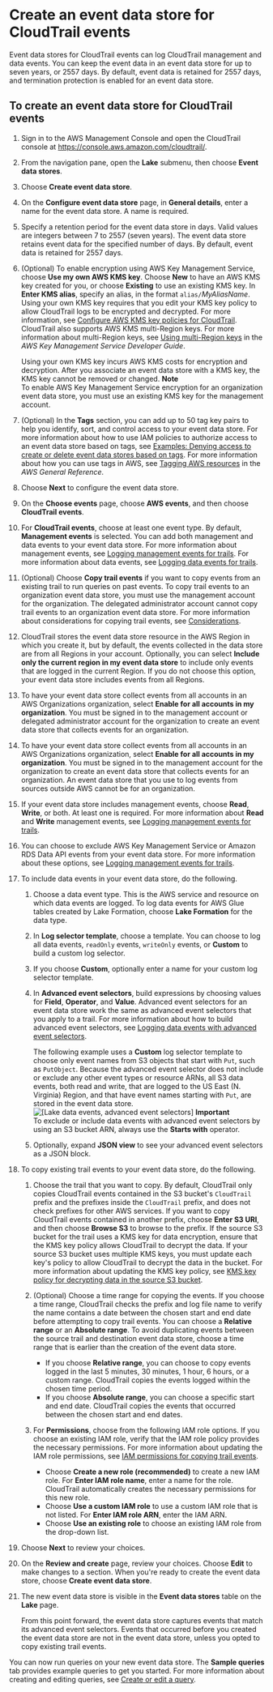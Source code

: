 # Create an event data store for CloudTrail events<a name="query-event-data-store-cloudtrail"></a>

Event data stores for CloudTrail events can log CloudTrail management and data events\. You can keep the event data in an event data store for up to seven years, or 2557 days\. By default, event data is retained for 2557 days, and termination protection is enabled for an event data store\.

## To create an event data store for CloudTrail events<a name="query-event-data-store-cloudtrail-procedure"></a>

1. Sign in to the AWS Management Console and open the CloudTrail console at [https://console\.aws\.amazon\.com/cloudtrail/](https://console.aws.amazon.com/cloudtrail/)\.

1.  From the navigation pane, open the **Lake** submenu, then choose **Event data stores**\. 

1. Choose **Create event data store**\.

1. On the **Configure event data store** page, in **General details**, enter a name for the event data store\. A name is required\.

1. Specify a retention period for the event data store in days\. Valid values are integers between 7 to 2557 \(seven years\)\. The event data store retains event data for the specified number of days\. By default, event data is retained for 2557 days\.

1. \(Optional\) To enable encryption using AWS Key Management Service, choose **Use my own AWS KMS key**\. Choose **New** to have an AWS KMS key created for you, or choose **Existing** to use an existing KMS key\. In **Enter KMS alias**, specify an alias, in the format `alias/`*MyAliasName*\. Using your own KMS key requires that you edit your KMS key policy to allow CloudTrail logs to be encrypted and decrypted\. For more information, see [Configure AWS KMS key policies for CloudTrail](create-kms-key-policy-for-cloudtrail.md)\. CloudTrail also supports AWS KMS multi\-Region keys\. For more information about multi\-Region keys, see [Using multi\-Region keys](https://docs.aws.amazon.com/kms/latest/developerguide/multi-region-keys-overview.html) in the *AWS Key Management Service Developer Guide*\.

   Using your own KMS key incurs AWS KMS costs for encryption and decryption\. After you associate an event data store with a KMS key, the KMS key cannot be removed or changed\.
**Note**  
To enable AWS Key Management Service encryption for an organization event data store, you must use an existing KMS key for the management account\.

1. \(Optional\) In the **Tags** section, you can add up to 50 tag key pairs to help you identify, sort, and control access to your event data store\. For more information about how to use IAM policies to authorize access to an event data store based on tags, see [Examples: Denying access to create or delete event data stores based on tags](security_iam_id-based-policy-examples.md#security_iam_id-based-policy-examples-eds-tags)\. For more information about how you can use tags in AWS, see [Tagging AWS resources](https://docs.aws.amazon.com/general/latest/gr/aws_tagging.html) in the *AWS General Reference*\.

1.  Choose **Next** to configure the event data store\. 

1.  On the **Choose events** page, choose **AWS events**, and then choose **CloudTrail events**\. 

1. For **CloudTrail events**, choose at least one event type\. By default, **Management events** is selected\. You can add both management and data events to your event data store\. For more information about management events, see [Logging management events for trails](https://docs.aws.amazon.com/awscloudtrail/latest/userguide/logging-management-events-with-cloudtrail.html)\. For more information about data events, see [Logging data events for trails](https://docs.aws.amazon.com/awscloudtrail/latest/userguide/logging-data-events-with-cloudtrail.html)\.

1. \(Optional\) Choose **Copy trail events** if you want to copy events from an existing trail to run queries on past events\. To copy trail events to an organization event data store, you must use the management account for the organization\. The delegated administrator account cannot copy trail events to an organization event data store\. For more information about considerations for copying trail events, see [Considerations](cloudtrail-copy-trail-to-lake-eds.md#cloudtrail-trail-copy-considerations-lake)\.

1. CloudTrail stores the event data store resource in the AWS Region in which you create it, but by default, the events collected in the data store are from all Regions in your account\. Optionally, you can select **Include only the current region in my event data store** to include only events that are logged in the current Region\. If you do not choose this option, your event data store includes events from all Regions\.

1. To have your event data store collect events from all accounts in an AWS Organizations organization, select **Enable for all accounts in my organization**\. You must be signed in to the management account or delegated administrator account for the organization to create an event data store that collects events for an organization\.

1. To have your event data store collect events from all accounts in an AWS Organizations organization, select **Enable for all accounts in my organization**\. You must be signed in to the management account for the organization to create an event data store that collects events for an organization\. An event data store that you use to log events from sources outside AWS cannot be for an organization\.

1. If your event data store includes management events, choose **Read**, **Write**, or both\. At least one is required\. For more information about **Read** and **Write** management events, see [Logging management events for trails](https://docs.aws.amazon.com/awscloudtrail/latest/userguide/logging-management-events-with-cloudtrail.html)\.

1. You can choose to exclude AWS Key Management Service or Amazon RDS Data API events from your event data store\. For more information about these options, see [Logging management events for trails](https://docs.aws.amazon.com/awscloudtrail/latest/userguide/logging-management-events-with-cloudtrail.html)\.

1. To include data events in your event data store, do the following\.

   1. Choose a data event type\. This is the AWS service and resource on which data events are logged\. To log data events for AWS Glue tables created by Lake Formation, choose **Lake Formation** for the data type\.

   1. In **Log selector template**, choose a template\. You can choose to log all data events, `readOnly` events, `writeOnly` events, or **Custom** to build a custom log selector\.

   1. If you choose **Custom**, optionally enter a name for your custom log selector template\.

   1. In **Advanced event selectors**, build expressions by choosing values for **Field**, **Operator**, and **Value**\. Advanced event selectors for an event data store work the same as advanced event selectors that you apply to a trail\. For more information about how to build advanced event selectors, see [Logging data events with advanced event selectors](logging-data-events-with-cloudtrail.md#creating-data-event-selectors-advanced)\.

      The following example uses a **Custom** log selector template to choose only event names from S3 objects that start with `Put`, such as `PutObject`\. Because the advanced event selector does not include or exclude any other event types or resource ARNs, all S3 data events, both read and write, that are logged to the US East \(N\. Virginia\) Region, and that have event names starting with `Put`, are stored in the event data store\.  
![\[Lake data events, advanced event selectors\]](http://docs.aws.amazon.com/awscloudtrail/latest/userguide/images/query-data-events.png)
**Important**  
To exclude or include data events with advanced event selectors by using an S3 bucket ARN, always use the **Starts with** operator\.

   1. Optionally, expand **JSON view** to see your advanced event selectors as a JSON block\.

1. To copy existing trail events to your event data store, do the following\.

   1. Choose the trail that you want to copy\. By default, CloudTrail only copies CloudTrail events contained in the S3 bucket's `CloudTrail` prefix and the prefixes inside the `CloudTrail` prefix, and does not check prefixes for other AWS services\. If you want to copy CloudTrail events contained in another prefix, choose **Enter S3 URI**, and then choose **Browse S3** to browse to the prefix\. If the source S3 bucket for the trail uses a KMS key for data encryption, ensure that the KMS key policy allows CloudTrail to decrypt the data\. If your source S3 bucket uses multiple KMS keys, you must update each key's policy to allow CloudTrail to decrypt the data in the bucket\. For more information about updating the KMS key policy, see [KMS key policy for decrypting data in the source S3 bucket](cloudtrail-copy-trail-to-lake-eds.md#copy-trail-events-permissions-kms)\.

   1. \(Optional\) Choose a time range for copying the events\. If you choose a time range, CloudTrail checks the prefix and log file name to verify the name contains a date between the chosen start and end date before attempting to copy trail events\. You can choose a **Relative range** or an **Absolute range**\. To avoid duplicating events between the source trail and destination event data store, choose a time range that is earlier than the creation of the event data store\.
      + If you choose **Relative range**, you can choose to copy events logged in the last 5 minutes, 30 minutes, 1 hour, 6 hours, or a custom range\. CloudTrail copies the events logged within the chosen time period\.
      + If you choose **Absolute range**, you can choose a specific start and end date\. CloudTrail copies the events that occurred between the chosen start and end dates\.

   1. For **Permissions**, choose from the following IAM role options\. If you choose an existing IAM role, verify that the IAM role policy provides the necessary permissions\. For more information about updating the IAM role permissions, see [IAM permissions for copying trail events](cloudtrail-copy-trail-to-lake-eds.md#copy-trail-events-permissions-iam)\.
      + Choose **Create a new role \(recommended\)** to create a new IAM role\. For **Enter IAM role name**, enter a name for the role\. CloudTrail automatically creates the necessary permissions for this new role\.
      + Choose **Use a custom IAM role** to use a custom IAM role that is not listed\. For **Enter IAM role ARN**, enter the IAM ARN\.
      + Choose **Use an existing role** to choose an existing IAM role from the drop\-down list\.

1. Choose **Next** to review your choices\.

1. On the **Review and create** page, review your choices\. Choose **Edit** to make changes to a section\. When you're ready to create the event data store, choose **Create event data store**\.

1. The new event data store is visible in the **Event data stores** table on the **Lake** page\.

   From this point forward, the event data store captures events that match its advanced event selectors\. Events that occurred before you created the event data store are not in the event data store, unless you opted to copy existing trail events\.

You can now run queries on your new event data store\. The **Sample queries** tab provides example queries to get you started\. For more information about creating and editing queries, see [Create or edit a query](query-create-edit-query.md)\.